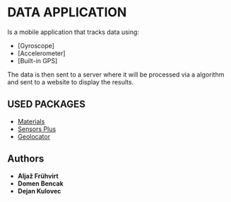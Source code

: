 # DATA APPLICATION

Is a mobile application that tracks data using:
- [Gyroscope]
- [Accelerometer]
- [Built-in GPS]

The data is then sent to a server where it will be processed via a algorithm and sent to a website to display the results.

## USED PACKAGES

- [Materials](https://api.flutter.dev/flutter/material/material-library.html)
- [Sensors Plus](https://pub.dev/packages/sensors_plus)
- [Geolocator](https://pub.dev/packages/geolocator)

## Authors

  - **Aljaž Frühvirt**
  - **Domen Bencak**
  - **Dejan Kulovec**
